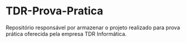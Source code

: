 # TDR-Prova-Pratica
Repositório responsável por armazenar o projeto realizado para prova prática oferecida pela empresa TDR Informática.
